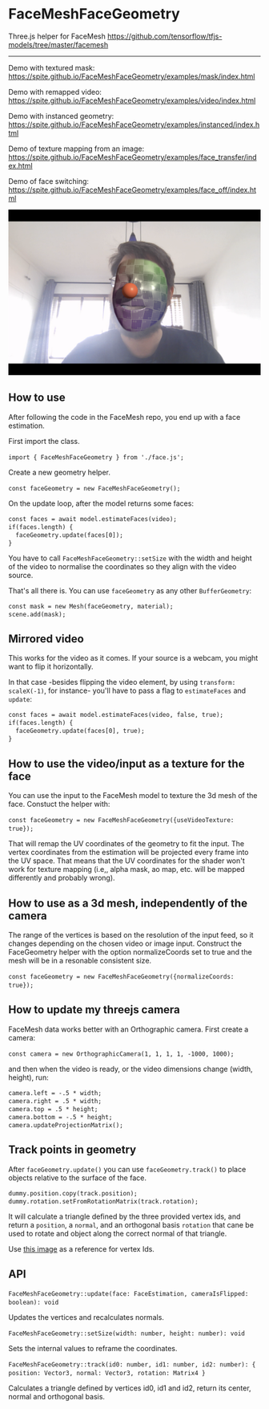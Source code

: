 # FaceMeshFaceGeometry

Three.js helper for FaceMesh https://github.com/tensorflow/tfjs-models/tree/master/facemesh

---

Demo with textured mask: https://spite.github.io/FaceMeshFaceGeometry/examples/mask/index.html

Demo with remapped video: https://spite.github.io/FaceMeshFaceGeometry/examples/video/index.html

Demo with instanced geometry: https://spite.github.io/FaceMeshFaceGeometry/examples/instanced/index.html

Demo of texture mapping from an image: https://spite.github.io/FaceMeshFaceGeometry/examples/face_transfer/index.html

Demo of face switching: https://spite.github.io/FaceMeshFaceGeometry/examples/face_off/index.html

![FaceMeshFaceGeometry](uvmap.png)

## How to use

After following the code in the FaceMesh repo, you end up with a face estimation.

First import the class.

```import { FaceMeshFaceGeometry } from './face.js';```

Create a new geometry helper.

```const faceGeometry = new FaceMeshFaceGeometry();```

On the update loop, after the model returns some faces:

```faceGeometry.setSize(videoWidth, videoHeight);
const faces = await model.estimateFaces(video);
if(faces.length) {
  faceGeometry.update(faces[0]);
}
```
You have to call ```FaceMeshFaceGeometry::setSize``` with the width and height of the video to normalise the coordinates so they align with the video source.

That's all there is. You can use ```faceGeometry``` as any other ```BufferGeometry```:

```const material = new MeshNormalMaterial();
const mask = new Mesh(faceGeometry, material);
scene.add(mask);
```

## Mirrored video

This works for the video as it comes. If your source is a webcam, you might want to flip it horizontally.

In that case -besides flipping the video element, by using ```transform: scaleX(-1)```, for instance- you'll have to pass a flag to ```estimateFaces``` and ```update```:

```faceGeometry.setSize(videoWidth, videoHeight);
const faces = await model.estimateFaces(video, false, true);
if(faces.length) {
  faceGeometry.update(faces[0], true);
}
```
## How to use the video/input as a texture for the face

You can use the input to the FaceMesh model to texture the 3d mesh of the face. Constuct the helper with:

```const faceGeometry = new FaceMeshFaceGeometry({useVideoTexture: true});```

That will remap the UV coordinates of the geometry to fit the input. The vertex coordinates from the estimation will be projected every frame into the UV space. That means that the UV coordinates for the shader won't work for texture mapping (i.e,, alpha mask, ao map, etc. will be mapped differently and probably wrong).

## How to use as a 3d mesh, independently of the camera

The range of the vertices is based on the resolution of the input feed, so it changes depending on the chosen video or image input. Construct the FaceGeometry helper with the option normalizeCoords set to true and the mesh will be in a resonable consistent size.

```const faceGeometry = new FaceMeshFaceGeometry({normalizeCoords: true});```

## How to update my threejs camera

FaceMesh data works better with an Orthographic camera. First create a camera:

```const camera = new OrthographicCamera(1, 1, 1, 1, -1000, 1000);```

and then when the video is ready, or the video dimensions change (width, height), run:

```
camera.left = -.5 * width;
camera.right = .5 * width;
camera.top = .5 * height;
camera.bottom = -.5 * height;
camera.updateProjectionMatrix();
```

## Track points in geometry

After ```faceGeometry.update()``` you can use ```faceGeometry.track()``` to place objects relative to the surface of the face.

```const track = faceGeometry.track(5, 45, 275);
dummy.position.copy(track.position);
dummy.rotation.setFromRotationMatrix(track.rotation);
```
It will calculate a triangle defined by the three provided vertex ids, and return a ```position```, a ```normal```, and an orthogonal basis ```rotation``` that cane be used to rotate and object along the correct normal of that triangle.

Use [this image](https://user-images.githubusercontent.com/7452527/53465316-4a282000-3a02-11e9-8e85-0006e3100da0.png) as a reference for vertex Ids.

## API

```FaceMeshFaceGeometry::update(face: FaceEstimation, cameraIsFlipped: boolean): void```

Updates the vertices and recalculates normals.

```FaceMeshFaceGeometry::setSize(width: number, height: number): void```

Sets the internal values to reframe the coordinates.

```FaceMeshFaceGeometry::track(id0: number, id1: number, id2: number): { position: Vector3, normal: Vector3, rotation: Matrix4 }```

Calculates a triangle defined by vertices id0, id1 and id2, return its center, normal and orthogonal basis.
